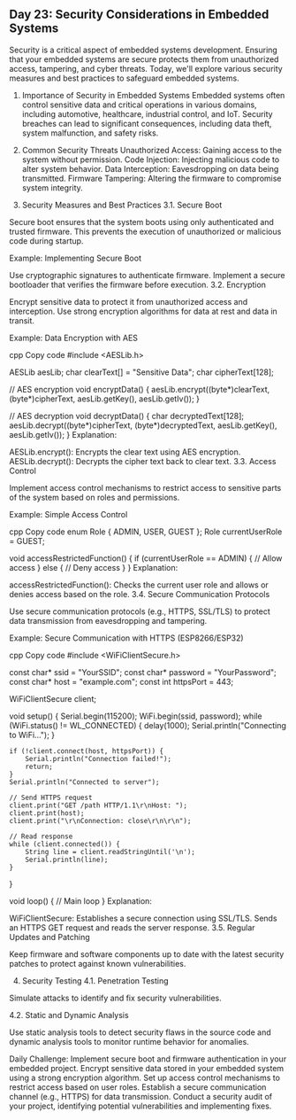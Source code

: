 ## Day 23: Security Considerations in Embedded Systems
Security is a critical aspect of embedded systems development. Ensuring that your embedded systems are secure protects them from unauthorized access, tampering, and cyber threats. Today, we'll explore various security measures and best practices to safeguard embedded systems.

1. Importance of Security in Embedded Systems
Embedded systems often control sensitive data and critical operations in various domains, including automotive, healthcare, industrial control, and IoT. Security breaches can lead to significant consequences, including data theft, system malfunction, and safety risks.

2. Common Security Threats
Unauthorized Access: Gaining access to the system without permission.
Code Injection: Injecting malicious code to alter system behavior.
Data Interception: Eavesdropping on data being transmitted.
Firmware Tampering: Altering the firmware to compromise system integrity.
3. Security Measures and Best Practices
3.1. Secure Boot

Secure boot ensures that the system boots using only authenticated and trusted firmware. This prevents the execution of unauthorized or malicious code during startup.

Example: Implementing Secure Boot

Use cryptographic signatures to authenticate firmware.
Implement a secure bootloader that verifies the firmware before execution.
3.2. Encryption

Encrypt sensitive data to protect it from unauthorized access and interception. Use strong encryption algorithms for data at rest and data in transit.

Example: Data Encryption with AES

cpp
Copy code
#include <AESLib.h>

AESLib aesLib;
char clearText[] = "Sensitive Data";
char cipherText[128];

// AES encryption
void encryptData() {
    aesLib.encrypt((byte*)clearText, (byte*)cipherText, aesLib.getKey(), aesLib.getIv());
}

// AES decryption
void decryptData() {
    char decryptedText[128];
    aesLib.decrypt((byte*)cipherText, (byte*)decryptedText, aesLib.getKey(), aesLib.getIv());
}
Explanation:

AESLib.encrypt(): Encrypts the clear text using AES encryption.
AESLib.decrypt(): Decrypts the cipher text back to clear text.
3.3. Access Control

Implement access control mechanisms to restrict access to sensitive parts of the system based on roles and permissions.

Example: Simple Access Control

cpp
Copy code
enum Role { ADMIN, USER, GUEST };
Role currentUserRole = GUEST;

void accessRestrictedFunction() {
    if (currentUserRole == ADMIN) {
        // Allow access
    } else {
        // Deny access
    }
}
Explanation:

accessRestrictedFunction(): Checks the current user role and allows or denies access based on the role.
3.4. Secure Communication Protocols

Use secure communication protocols (e.g., HTTPS, SSL/TLS) to protect data transmission from eavesdropping and tampering.

Example: Secure Communication with HTTPS (ESP8266/ESP32)

cpp
Copy code
#include <WiFiClientSecure.h>

const char* ssid = "YourSSID";
const char* password = "YourPassword";
const char* host = "example.com";
const int httpsPort = 443;

WiFiClientSecure client;

void setup() {
    Serial.begin(115200);
    WiFi.begin(ssid, password);
    while (WiFi.status() != WL_CONNECTED) {
        delay(1000);
        Serial.println("Connecting to WiFi...");
    }

    if (!client.connect(host, httpsPort)) {
        Serial.println("Connection failed!");
        return;
    }
    Serial.println("Connected to server");

    // Send HTTPS request
    client.print("GET /path HTTP/1.1\r\nHost: ");
    client.print(host);
    client.print("\r\nConnection: close\r\n\r\n");

    // Read response
    while (client.connected()) {
        String line = client.readStringUntil('\n');
        Serial.println(line);
    }
}

void loop() {
    // Main loop
}
Explanation:

WiFiClientSecure: Establishes a secure connection using SSL/TLS.
Sends an HTTPS GET request and reads the server response.
3.5. Regular Updates and Patching

Keep firmware and software components up to date with the latest security patches to protect against known vulnerabilities.

4. Security Testing
4.1. Penetration Testing

Simulate attacks to identify and fix security vulnerabilities.

4.2. Static and Dynamic Analysis

Use static analysis tools to detect security flaws in the source code and dynamic analysis tools to monitor runtime behavior for anomalies.

Daily Challenge:
Implement secure boot and firmware authentication in your embedded project.
Encrypt sensitive data stored in your embedded system using a strong encryption algorithm.
Set up access control mechanisms to restrict access based on user roles.
Establish a secure communication channel (e.g., HTTPS) for data transmission.
Conduct a security audit of your project, identifying potential vulnerabilities and implementing fixes.
